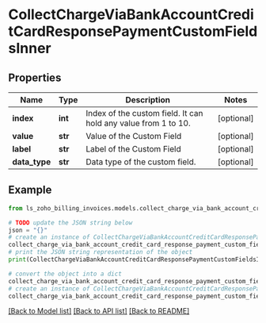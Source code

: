 # CollectChargeViaBankAccountCreditCardResponsePaymentCustomFieldsInner


## Properties

Name | Type | Description | Notes
------------ | ------------- | ------------- | -------------
**index** | **int** | Index of the custom field. It can hold any value from 1 to 10. | [optional] 
**value** | **str** | Value of the Custom Field | [optional] 
**label** | **str** | Label of the Custom Field | [optional] 
**data_type** | **str** | Data type of the custom field. | [optional] 

## Example

```python
from ls_zoho_billing_invoices.models.collect_charge_via_bank_account_credit_card_response_payment_custom_fields_inner import CollectChargeViaBankAccountCreditCardResponsePaymentCustomFieldsInner

# TODO update the JSON string below
json = "{}"
# create an instance of CollectChargeViaBankAccountCreditCardResponsePaymentCustomFieldsInner from a JSON string
collect_charge_via_bank_account_credit_card_response_payment_custom_fields_inner_instance = CollectChargeViaBankAccountCreditCardResponsePaymentCustomFieldsInner.from_json(json)
# print the JSON string representation of the object
print(CollectChargeViaBankAccountCreditCardResponsePaymentCustomFieldsInner.to_json())

# convert the object into a dict
collect_charge_via_bank_account_credit_card_response_payment_custom_fields_inner_dict = collect_charge_via_bank_account_credit_card_response_payment_custom_fields_inner_instance.to_dict()
# create an instance of CollectChargeViaBankAccountCreditCardResponsePaymentCustomFieldsInner from a dict
collect_charge_via_bank_account_credit_card_response_payment_custom_fields_inner_from_dict = CollectChargeViaBankAccountCreditCardResponsePaymentCustomFieldsInner.from_dict(collect_charge_via_bank_account_credit_card_response_payment_custom_fields_inner_dict)
```
[[Back to Model list]](../README.md#documentation-for-models) [[Back to API list]](../README.md#documentation-for-api-endpoints) [[Back to README]](../README.md)


